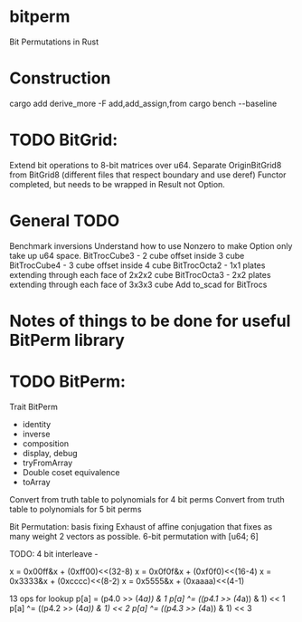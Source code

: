 # bitperm
Bit Permutations in Rust

# Construction
cargo add derive_more -F add,add_assign,from
cargo bench --baseline


# TODO BitGrid:
Extend bit operations to 8-bit matrices over u64.
Separate OriginBitGrid8 from BitGrid8 (different files that respect boundary and use deref)
Functor completed, but needs to be wrapped in Result not Option.

# General TODO
Benchmark inversions
Understand how to use Nonzero to make Option<matrix> only take up u64 space.
BitTrocCube3 - 2 cube offset inside 3 cube
BitTrocCube4 - 3 cube offset inside 4 cube
BitTrocOcta2 - 1x1 plates extending through each face of 2x2x2 cube
BitTrocOcta3 - 2x2 plates extending through each face of 3x3x3 cube
Add to_scad for BitTrocs


# Notes of things to be done for useful BitPerm library
# TODO BitPerm:
Trait BitPerm
- identity
- inverse
- composition
- display, debug
- tryFromArray
- Double coset equivalence
- toArray


Convert from truth table to polynomials for 4 bit perms
Convert from truth table to polynomials for 5 bit perms

Bit Permutation:
basis fixing
Exhaust of affine conjugation that fixes as many weight 2 vectors as possible.
6-bit permutation with [u64; 6]

TODO:
4 bit interleave - 

x = 0x00ff&x + (0xff00)<<(32-8)
x = 0x0f0f&x + (0xf0f0)<<(16-4)
x = 0x3333&x + (0xcccc)<<(8-2)
x = 0x5555&x + (0xaaaa)<<(4-1)

13 ops for lookup
p[a] = (p4.0 >> (4*a)) & 1
p[a] ^= ((p4.1 >> (4*a)) & 1) << 1
p[a] ^= ((p4.2 >> (4*a)) & 1) << 2
p[a] ^= ((p4.3 >> (4*a)) & 1) << 3

